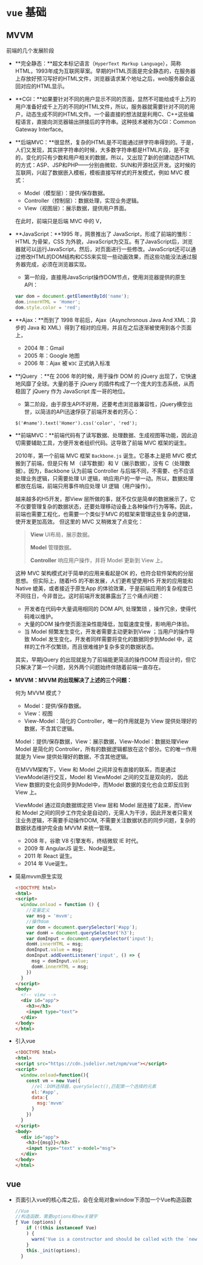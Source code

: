 # `vue`  基础

##  MVVM

前端的几个发展阶段

- **完全静态：**超文本标记语言（`HyperText Markup Language`），简称HTML，1993年成为互联网草案。早期的HTML页面是完全静态的，在服务器上存放好预习写好的HTML文件，浏览器请求某个地址之后，web服务器会返回对应的HTML显示。

- **CGI：**如果要针对不同的用户显示不同的页面，显然不可能给成千上万的用户准备好成千上万的不同的HTML文件，所以，服务器就需要针对不同的用户，动态生成不同的HTML文件。一个最直接的想法就是利用C、C++这些编程语言，直接向浏览器输出拼接后的字符串。这种技术被称为CGI：Common Gateway Interface。

- **后端MVC：**很显然，复杂的HTML是不可能通过拼字符串得到的。于是，人们又发现，其实拼字符串的时候，大多数字符串都是HTML片段，是不变的，变化的只有少数和用户相关的数据，所以，又出现了新的创建动态HTML的方式：ASP、JSP和PHP——分别由微软、SUN和开源社区开发。这时候的互联网，兴起了数据嵌入模板，模板直接写样式的开发模式，例如 MVC 模式：

  - Model（模型层）：提供/保存数据。
  - Controller（控制层）：数据处理，实现业务逻辑。
  - View（视图层）：展示数据，提供用户界面。

  在此时，前端只是后端 MVC 中的 V，

- **JavaScript：**1995 年，网景推出了 JavaScript，形成了前端的雏形：HTML 为骨架，CSS 为外貌，JavaScript为交互。有了JavaScript后，浏览器就可以运行JavaScript，然后，对页面进行一些修改。JavaScript还可以通过修改HTML的DOM结构和CSS来实现一些动画效果，而这些功能没法通过服务器完成，必须在浏览器实现。

  - 第一阶段，直接用JavaScript操作DOM节点，使用浏览器提供的原生API：

  ```js
  var dom = document.getElementById('name');
  dom.innerHTML = 'Homer';
  dom.style.color = 'red';
  ```

- **Ajax：**而到了 1998 年前后，Ajax（Asynchronous Java And XML：异步的 Java 和 XML）得到了相对的应用，并且在之后逐渐被使用到各个页面上，

  - 2004 年：Gmail
  - 2005 年：Google 地图
  - 2006 年：Ajax 被 `W3C` 正式纳入标准

- **jQuery ：**在 2006 年的时候，用于操作 DOM 的 jQuery 出现了，它快速地风靡了全球。大量的基于 jQuery 的插件构成了一个庞大的生态系统，从而稳固了 jQuery 作为 JavaScript 库一哥的地位。

  - 第二阶段，由于原生API不好用，还要考虑浏览器兼容性，jQuery横空出世，以简洁的API迅速俘获了前端开发者的芳心：

  ```
  $('#name').text('Homer').css('color', 'red');
  ```

- **前端MVC：**前端代码有了读写数据、处理数据、生成视图等功能，因此迫切需要辅助工具，方便开发者组织代码。这导致了前端 MVC 框架的诞生。

  2010年，第一个前端 MVC 框架 `Backbone.js` 诞生。它基本上是把 MVC 模式搬到了前端，但是只有 M （读写数据）和 V（展示数据），没有 C（处理数据）。因为，Backbone 认为前端 Controller 与后端不同，不需要、也不应该处理业务逻辑，只需要处理 UI 逻辑，响应用户的一举一动。所以，数据处理都放在后端，前端只用事件响应处理 UI 逻辑（用户操作）。

  越来越多的H5开发，那View 层所做的事，就不仅仅是简单的数据展示了，它不仅要管理复杂的数据状态，还要处理移动设备上各种操作行为等等。因此，前端也需要工程化，也需要一个类似于MVC 的框架来管理这些复杂的逻辑，使开发更加高效。 但这里的 MVC 又稍微发了点变化：

  > **View** UI布局，展示数据。
  >
  > **Model** 管理数据。
  >
  > **Controller** 响应用户操作，并将 Model 更新到 View 上。

  这种 MVC 架构模式对于简单的应用来看起是OK 的，也符合软件架构的分层思想。 但实际上，随着H5 的不断发展，人们更希望使用H5 开发的应用能和Native 媲美，或者接近于原生App 的体验效果，于是前端应用的复杂程度已不同往日，今非昔比。这时前端开发就暴露出了三个痛点问题：

  - 开发者在代码中大量调用相同的 DOM API, 处理繁琐 ，操作冗余，使得代码难以维护。
  - 大量的DOM 操作使页面渲染性能降低，加载速度变慢，影响用户体验。
  - 当 Model 频繁发生变化，开发者需要主动更新到View ；当用户的操作导致 Model 发生变化，开发者同样需要将变化的数据同步到Model 中，这样的工作不仅繁琐，而且很难维护复杂多变的数据状态。

  其实，早期jQuery 的出现就是为了前端能更简洁的操作DOM 而设计的，但它只解决了第一个问题，另外两个问题始终伴随着前端一直存在。

- **MVVM：MVVM 的出现解决了上述的三个问题：**

  何为 MVVM 模式？

  - Model：提供/保存数据。
  - View：视图
  - View-Model：简化的 Controller，唯一的作用就是为 View 提供处理好的数据，不含其它逻辑。

  Model：提供/保存数据，View：展示数据，View-Model：数据处理View Model 是简化的 Controller，所有的数据逻辑都放在这个部分。它的唯一作用就是为 View 提供处理好的数据，不含其他逻辑。

  在MVVM架构下，View 和 Model 之间并没有直接的联系，而是通过ViewModel进行交互，Model 和 ViewModel 之间的交互是双向的， 因此View 数据的变化会同步到Model中，而Model 数据的变化也会立即反应到View 上。

  ViewModel 通过双向数据绑定把 View 层和 Model 层连接了起来，而View 和 Model 之间的同步工作完全是自动的，无需人为干涉，因此开发者只需关注业务逻辑，不需要手动操作DOM, 不需要关注数据状态的同步问题，复杂的数据状态维护完全由 MVVM 来统一管理。

  

  - 2008 年，谷歌 V8 引擎发布，终结微软 IE 时代。
  - 2009 年 AngularJS 诞生、Node诞生。
  - 2011 年 React 诞生。
  - 2014 年 Vue诞生。

- 简易mvvm原生实现

  ```html
  <!DOCTYPE html>
  <html>
  <script>
    window.onload = function () {
      //变量定义
      var msg = 'mvvm';
      //操作dom
      var dom = document.querySelector('#app');
      var domH = document.querySelector('h3');
      var domInput = document.querySelector('input');
      domH.innerHTML = msg;
      domInput.value = msg;
      domInput.addEventListener('input', () => {
        msg = domInput.value;
        domH.innerHTML = msg;
      })
    }
  </script>
  <body>
    <!-- view -->
    <div id="app">
      <h3></h3>
      <input type="text">
    </div>
  </body>
  </html>
  ```

- 引入vue

  ```html
  <!DOCTYPE html>
  <html>
  <script src="https://cdn.jsdelivr.net/npm/vue"></script>
  <script>
    window.onload=function(){
      const vm = new Vue({
        //el：DOM选择器，querySelect(),匹配第一个选择的元素
        el:'#app',
        data:{
          msg:'mvvm'
        }
      })
    }
  </script>
  <body>
    <div id="app">
      <h3>{{msg}}</h3>
      <input type="text" v-model="msg">
    </div>
  </body>
  </html>
  ```

  

## vue

- 页面引入vue的核心库之后，会在全局对象window下添加一个Vue构造函数

  ```js
  //Vue
  //构造函数，需要options和new关键字
  ƒ Vue (options) {
      if (!(this instanceof Vue)
      ) {
        warn('Vue is a constructor and should be called with the `new` keyword');
      }
      this._init(options);
    }
  ```

  ![]()